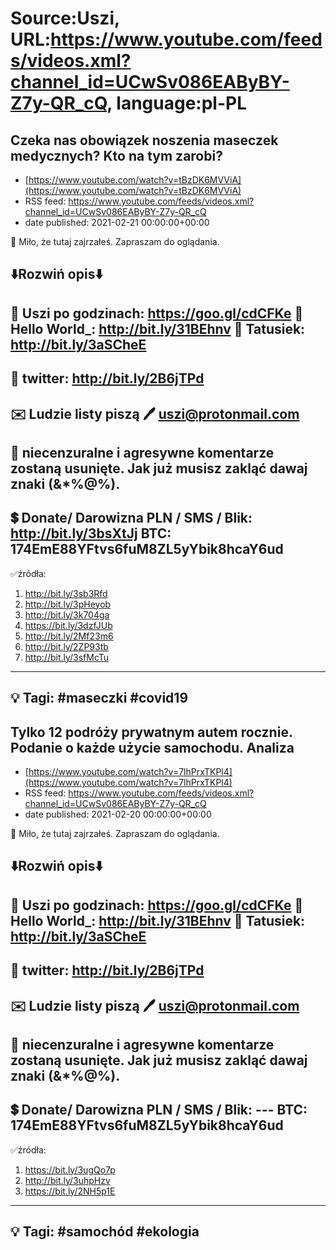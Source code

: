 # Source:Uszi, URL:https://www.youtube.com/feeds/videos.xml?channel_id=UCwSv086EAByBY-Z7y-QR_cQ, language:pl-PL

## Czeka nas obowiązek noszenia maseczek medycznych? Kto na tym zarobi?
 - [https://www.youtube.com/watch?v=tBzDK6MVViA](https://www.youtube.com/watch?v=tBzDK6MVViA)
 - RSS feed: https://www.youtube.com/feeds/videos.xml?channel_id=UCwSv086EAByBY-Z7y-QR_cQ
 - date published: 2021-02-21 00:00:00+00:00

🤪 Miło, że tutaj zajrzałeś.  Zapraszam do oglądania.

⬇️Rozwiń opis⬇️
------------------------------------------------------------
👀 Uszi po godzinach: https://goo.gl/cdCFKe
👀 Hello World_: http://bit.ly/31BEhnv
👀 Tatusiek: http://bit.ly/3aSCheE
------------------------------------------------------------
👀 twitter: http://bit.ly/2B6jTPd
------------------------------------------------------------
✉️ Ludzie listy piszą 
🖊️ uszi@protonmail.com
------------------------------------------------------------
👺 niecenzuralne i agresywne komentarze zostaną usunięte.  Jak już musisz zakląć dawaj znaki (&*%@%).
------------------------------------------------------------
💲 Donate/ Darowizna
PLN / SMS / Blik: http://bit.ly/3bsXtJj
BTC: 174EmE88YFtvs6fuM8ZL5yYbik8hcaY6ud
---------------------------------------------------------------
✅źródła:
1. http://bit.ly/3sb3Rfd
2. http://bit.ly/3pHeyob
3. http://bit.ly/3k704ga
4. https://bit.ly/3dzfJUb
5. http://bit.ly/2Mf23m6
6. http://bit.ly/2ZP93tb
7. http://bit.ly/3sfMcTu
---------------------------------------------------------------
💡 Tagi: #maseczki #covid19
--------------------------------------------------------------

## Tylko 12 podróży prywatnym autem rocznie. Podanie o każde użycie samochodu. Analiza
 - [https://www.youtube.com/watch?v=7lhPrxTKPl4](https://www.youtube.com/watch?v=7lhPrxTKPl4)
 - RSS feed: https://www.youtube.com/feeds/videos.xml?channel_id=UCwSv086EAByBY-Z7y-QR_cQ
 - date published: 2021-02-20 00:00:00+00:00

🤪 Miło, że tutaj zajrzałeś.  Zapraszam do oglądania.

⬇️Rozwiń opis⬇️
------------------------------------------------------------
👀 Uszi po godzinach: https://goo.gl/cdCFKe
👀 Hello World_: http://bit.ly/31BEhnv
👀 Tatusiek: http://bit.ly/3aSCheE
------------------------------------------------------------
👀 twitter: http://bit.ly/2B6jTPd
------------------------------------------------------------
✉️ Ludzie listy piszą 
🖊️ uszi@protonmail.com
------------------------------------------------------------
👺 niecenzuralne i agresywne komentarze zostaną usunięte.  Jak już musisz zakląć dawaj znaki (&*%@%).
------------------------------------------------------------
💲 Donate/ Darowizna
PLN / SMS / Blik: ---
BTC: 174EmE88YFtvs6fuM8ZL5yYbik8hcaY6ud
---------------------------------------------------------------
✅źródła:
1. https://bit.ly/3ugQo7p
2. http://bit.ly/3uhpHzv
3. https://bit.ly/2NH5p1E
---------------------------------------------------------------
💡 Tagi: #samochód #ekologia
--------------------------------------------------------------

